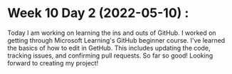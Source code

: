 # Week 10 Day 2 (**2022-05-10**) :

Today I am working on learning the ins and outs of GitHub. I worked on getting through Microsoft Learning's GitHub beginner course. I've learned the basics of how to edit
in GetHub. This includes updating the code, tracking issues, and confirming pull requests. So far so good! Looking forward to creating my project!
